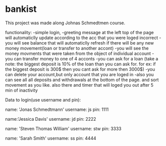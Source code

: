 # bankist
This project was made along Johnas Schmedtmen course.

functionality: 
-simple login,
-greeting message at the left top of the page will automaticlly update according to the acc that you were loged incorrect
-you will see balance that will automaticlly refresh if there will be any new money movement(loan or transfer to another accont)
-you will see the money movments that were taken from the object of individual account
-you can transfer money to one of 4 acconts 
-you can ask for a loan (take a note: the biggest deposit is 10% of the loan than you can ask for. 
for ex: if the biggest deposit is 300$ then you cant ask for more then 3000$)
-you can delete your account,but only account that you are loged in
-also you can see all all deposits and withdrawals at the bottom of the page. and sort movement as you like.
also there and timer that will loged you out after 5 min of inactivity

Data to login(use username and pin):

name: 'Jonas Schmedtmann'
username: js
pin: 1111

name:'Jessica Davis'
username: jd
pin: 2222

name: 'Steven Thomas William'
username: stw
pin: 3333

name: 'Sarah Smith'
username: ss
pin: 4444
